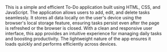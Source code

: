 This is a simple and efficient To-Do application built using HTML, CSS, and JavaScript. The application allows users to add, edit, and delete tasks seamlessly. It stores all data locally on the user's device using the browser's local storage feature, ensuring tasks persist even after the page is refreshed or the browser is closed. With a clean and responsive user interface, this app provides an intuitive experience for managing daily tasks and boosting productivity. The lightweight nature of the app ensures it loads quickly and performs efficiently across devices.
